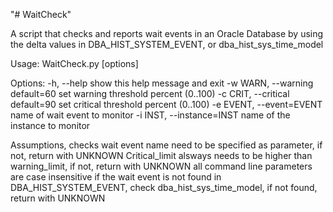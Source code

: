"# WaitCheck" 


A script that checks and reports wait events in an Oracle Database 
by using the delta values in DBA_HIST_SYSTEM_EVENT, or dba_hist_sys_time_model 

Usage: WaitCheck.py [options]

Options:
  -h, --help            show this help message and exit
  -w WARN, --warning  default=60
                        set warning threshold percent (0..100)
  -c CRIT, --critical default=90
                        set critical threshold percent (0..100)
  -e EVENT, --event=EVENT
                        name of wait event to monitor
  -i INST, --instance=INST
                        name of the instance to monitor


Assumptions, checks
wait event name need to be specified as parameter, if not, return with UNKNOWN
Critical_limit alsways needs to be higher than warning_limit, if not, return with UNKNOWN
all command line parameters are case insensitive
if the wait event is not found in DBA_HIST_SYSTEM_EVENT, check  dba_hist_sys_time_model, if not found, return with UNKNOWN
